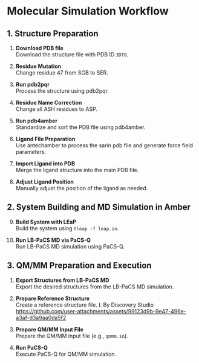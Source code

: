 # Molecular Simulation Workflow

## 1. Structure Preparation

1. **Download PDB file**  
   Download the structure file with PDB ID `3DT8`.

2. **Residue Mutation**  
   Change residue 47 from SGB to SER.

3. **Run pdb2pqr**  
   Process the structure using pdb2pqr.

4. **Residue Name Correction**  
   Change all ASH residues to ASP.

5. **Run pdb4amber**  
   Standardize and sort the PDB file using pdb4amber.

6. **Ligand File Preparation**  
   Use antechamber to process the sarin pdb file and generate force field parameters.

7. **Import Ligand into PDB**  
   Merge the ligand structure into the main PDB file.

8. **Adjust Ligand Position**  
   Manually adjust the position of the ligand as needed.

## 2. System Building and MD Simulation in Amber

9. **Build System with LEaP**  
   Build the system using `tleap -f leap.in`.

10. **Run LB-PaCS MD via PaCS-Q**  
    Run LB-PaCS MD simulation using PaCS-Q.

## 3. QM/MM Preparation and Execution

1. **Export Structures from LB-PaCS MD**  
   Export the desired structures from the LB-PaCS MD simulation.

2. **Prepare Reference Structure**  
   Create a reference structure file.
   I. By Discovery Studio
   https://github.com/user-attachments/assets/99123d9b-9e47-496e-a3af-d3a9aa0da5f2



4. **Prepare QM/MM Input File**  
   Prepare the QM/MM input file (e.g., `qmmm.in`).

5. **Run PaCS-Q**  
   Execute PaCS-Q for QM/MM simulation.

